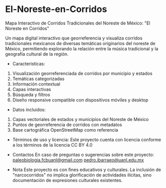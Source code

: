 # El-Noreste-en-Corridos
Mapa Interactivo de Corridos Tradicionales del Noreste de México: "El Noreste en Corridos"

Un mapa digital interactivo que georreferencia y visualiza corridos tradicionales mexicanos de diversas temáticas originarios del noreste de México, permitiendo explorando la relación entre la música tradicional y la geografía cultural de la región.

- Características:
1. Visualización georreferenciada de corridos por municipio y estados
2. Temáticas categorizadas
3. Información contextual
4. Capas interactivas
5. Búsqueda y filtros
6. Diseño responsive compatible con dispositivos móviles y desktop

- Datos incluidos:
1. Capas vectoriales de estados y municipios del Noreste de México
2. Puntos de georreferencia de corridos con metadatos
3. Base cartográfica OpenStreetMap como referencia

- Términos de uso y licencia:
Este proyecto cuenta con licencia conforme a los términos de la licencia CC BY 4.0

- Contactos
En caso de preguntas o sugerencias sobre este proyecto:
paleobiologia.fcbuanl@gmail.com
pedro.ibarraeo@uanl.edu.mx

- Nota
Este proyecto es con fines educativos y culturales. La inclusión de "narcocorridos" no implica glorificación de actividades ilícitas, sino documentación de expresiones culturales existentes.
